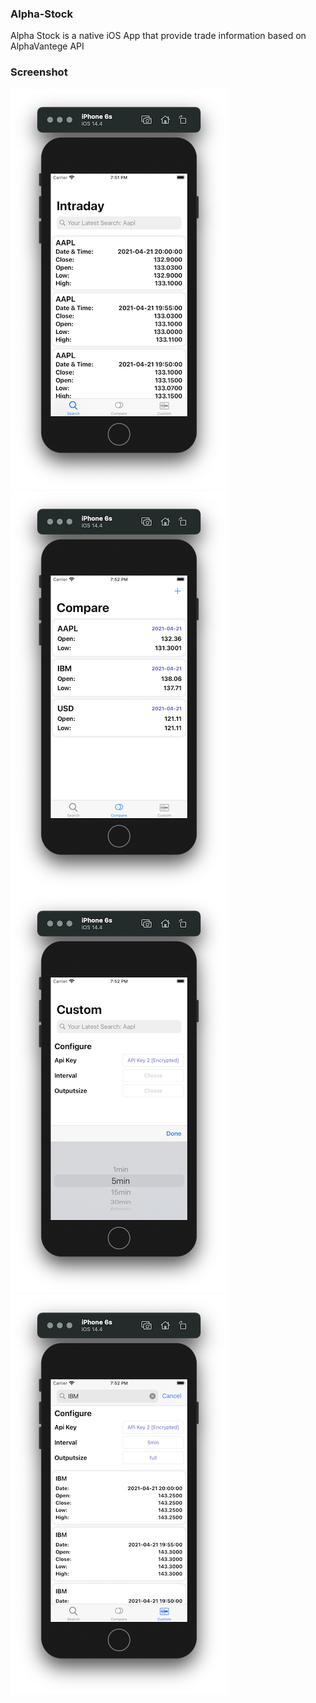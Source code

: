 ### Alpha-Stock
Alpha Stock is a native iOS App that provide trade information based on AlphaVantege API


### Screenshot
![alt text](https://github.com/princealvinyusuf/Alpha-Stock/blob/main/images/search.png?raw=true)
![alt text](https://github.com/princealvinyusuf/Alpha-Stock/blob/main/images/compare.png?raw=true)
![alt text](https://github.com/princealvinyusuf/Alpha-Stock/blob/main/images/customsetting.png?raw=true)
![alt text](https://github.com/princealvinyusuf/Alpha-Stock/blob/main/images/custom.png?raw=true)
